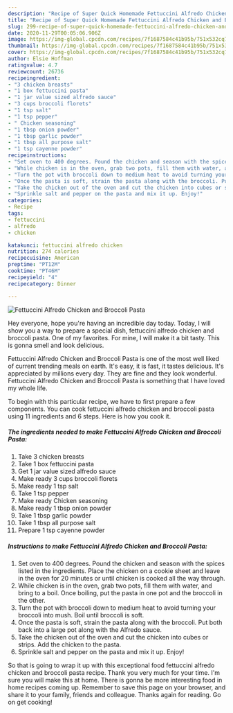 ```yaml
---
description: "Recipe of Super Quick Homemade Fettuccini Alfredo Chicken and Broccoli Pasta"
title: "Recipe of Super Quick Homemade Fettuccini Alfredo Chicken and Broccoli Pasta"
slug: 299-recipe-of-super-quick-homemade-fettuccini-alfredo-chicken-and-broccoli-pasta
date: 2020-11-29T00:05:06.906Z
image: https://img-global.cpcdn.com/recipes/7f1687584c41b95b/751x532cq70/fettuccini-alfredo-chicken-and-broccoli-pasta-recipe-main-photo.jpg
thumbnail: https://img-global.cpcdn.com/recipes/7f1687584c41b95b/751x532cq70/fettuccini-alfredo-chicken-and-broccoli-pasta-recipe-main-photo.jpg
cover: https://img-global.cpcdn.com/recipes/7f1687584c41b95b/751x532cq70/fettuccini-alfredo-chicken-and-broccoli-pasta-recipe-main-photo.jpg
author: Elsie Hoffman
ratingvalue: 4.7
reviewcount: 26736
recipeingredient:
- "3 chicken breasts"
- "1 box fettuccini pasta"
- "1 jar value sized alfredo sauce"
- "3 cups broccoli florets"
- "1 tsp salt"
- "1 tsp pepper"
- " Chicken seasoning"
- "1 tbsp onion powder"
- "1 tbsp garlic powder"
- "1 tbsp all purpose salt"
- "1 tsp cayenne powder"
recipeinstructions:
- "Set oven to 400 degrees. Pound the chicken and season with the spices listed in the ingredients. Place the chicken on a cookie sheet and leave in the oven for 20 minutes or until chicken is cooked all the way through."
- "While chicken is in the oven, grab two pots, fill them with water, and bring to a boil. Once boiling, put the pasta in one pot and the broccoli in the other."
- "Turn the pot with broccoli down to medium heat to avoid turning your broccoli into mush. Boil until broccoli is soft."
- "Once the pasta is soft, strain the pasta along with the broccoli. Put both back into a large pot along with the Alfredo sauce."
- "Take the chicken out of the oven and cut the chicken into cubes or strips. Add the chicken to the pasta."
- "Sprinkle salt and pepper on the pasta and mix it up. Enjoy!"
categories:
- Recipe
tags:
- fettuccini
- alfredo
- chicken

katakunci: fettuccini alfredo chicken 
nutrition: 274 calories
recipecuisine: American
preptime: "PT12M"
cooktime: "PT46M"
recipeyield: "4"
recipecategory: Dinner

---
```



![Fettuccini Alfredo Chicken and Broccoli Pasta](https://img-global.cpcdn.com/recipes/7f1687584c41b95b/751x532cq70/fettuccini-alfredo-chicken-and-broccoli-pasta-recipe-main-photo.jpg)

Hey everyone, hope you're having an incredible day today. Today, I will show you a way to prepare a special dish, fettuccini alfredo chicken and broccoli pasta. One of my favorites. For mine, I will make it a bit tasty. This is gonna smell and look delicious.



Fettuccini Alfredo Chicken and Broccoli Pasta is one of the most well liked of current trending meals on earth. It's easy, it is fast, it tastes delicious. It's appreciated by millions every day. They are fine and they look wonderful. Fettuccini Alfredo Chicken and Broccoli Pasta is something that I have loved my whole life.


To begin with this particular recipe, we have to first prepare a few components. You can cook fettuccini alfredo chicken and broccoli pasta using 11 ingredients and 6 steps. Here is how you cook it.

<!--inarticleads1-->

##### The ingredients needed to make Fettuccini Alfredo Chicken and Broccoli Pasta:

1. Take 3 chicken breasts
1. Take 1 box fettuccini pasta
1. Get 1 jar value sized alfredo sauce
1. Make ready 3 cups broccoli florets
1. Make ready 1 tsp salt
1. Take 1 tsp pepper
1. Make ready  Chicken seasoning
1. Make ready 1 tbsp onion powder
1. Take 1 tbsp garlic powder
1. Take 1 tbsp all purpose salt
1. Prepare 1 tsp cayenne powder




<!--inarticleads2-->

##### Instructions to make Fettuccini Alfredo Chicken and Broccoli Pasta:

1. Set oven to 400 degrees. Pound the chicken and season with the spices listed in the ingredients. Place the chicken on a cookie sheet and leave in the oven for 20 minutes or until chicken is cooked all the way through.
1. While chicken is in the oven, grab two pots, fill them with water, and bring to a boil. Once boiling, put the pasta in one pot and the broccoli in the other.
1. Turn the pot with broccoli down to medium heat to avoid turning your broccoli into mush. Boil until broccoli is soft.
1. Once the pasta is soft, strain the pasta along with the broccoli. Put both back into a large pot along with the Alfredo sauce.
1. Take the chicken out of the oven and cut the chicken into cubes or strips. Add the chicken to the pasta.
1. Sprinkle salt and pepper on the pasta and mix it up. Enjoy!




So that is going to wrap it up with this exceptional food fettuccini alfredo chicken and broccoli pasta recipe. Thank you very much for your time. I'm sure you will make this at home. There is gonna be more interesting food in home recipes coming up. Remember to save this page on your browser, and share it to your family, friends and colleague. Thanks again for reading. Go on get cooking!
